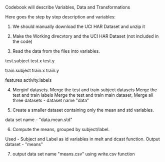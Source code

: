 Codebook will describe Variables, Data and Transformations

Here goes the step by step description and variables:

1. We should manually download the UCI HAR Dataset and unzip it

2. Make the Working direcvtory and the UCI HAR Dataset (not included in the code)

3. Read the data from the files into variables.

test.subject
test.x
test.y

train.subject
train.x
train.y

features
activity.labels

4. Merginf datasets.
Merge the test and train subject datasets
Merge the test and train labels
Merge the test and train main dataset,
Merge all three datasets - dataset name "data"

5. Create a smaller dataset containing only the mean and std variables.

data set name - "data.mean.std"

6. Compute the means, grouped by subject/label.

Used - Subject and Label as id variables in melt and dcast function.
Output dataset - "means"

7. output data set name "means.csv" using write.csv function



